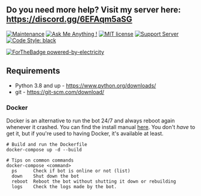 
## Do you need more help? Visit my server here: **https://discord.gg/6EFAqm5aSG**
[![Maintenance](https://img.shields.io/badge/Maintained%3F-yes-green.svg)](https://GitHub.com/JakeWasChosen/edoC/graphs/commit-activity) [![Ask Me Anything !](https://img.shields.io/badge/Ask%20me-anything-1abc9c.svg)](https://discord.gg/6EFAqm5aSG) [![MIT license](https://img.shields.io/badge/License-MIT-blue.svg)](https://github.com/JakeWasChosen/edoC/blob/master/LICENSE.txt) [![Support Server](https://img.shields.io/discord/591914197219016707.svg?label=&logo=discord&logoColor=ffffff&color=7389D8&labelColor=6A7EC2)](https://discord.gg/6EFAqm5aSG)
[![Code Style: black](https://img.shields.io/badge/code%20style-black-000000.svg)](https://github.com/psf/black)



[![ForTheBadge powered-by-electricity](http://ForTheBadge.com/images/badges/powered-by-electricity.svg)](https://en.wikipedia.org/wiki/Electricity)




## Requirements
- Python 3.8 and up - https://www.python.org/downloads/
- git - https://git-scm.com/download/

### Docker
Docker is an alternative to run the bot 24/7 and always reboot again whenever it crashed. You can find the install manual [here](https://docs.docker.com/install/). You don't *have* to get it, but if you're used to having Docker, it's available at least.
```
# Build and run the Dockerfile
docker-compose up -d --build

# Tips on common commands
docker-compose <command>
  ps      Check if bot is online or not (list)
  down    Shut down the bot
  reboot  Reboot the bot without shutting it down or rebuilding
  logs    Check the logs made by the bot.
```
[]()

